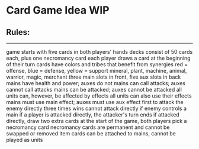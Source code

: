 # Card Game Idea WIP
## Rules:

__________________________________________________________

game starts with five cards in both players' hands
decks consist of 50 cards each, plus one necromancy card
each player draws a card at the beginning of their turn
cards have colors and tribes that benefit from synergies
red = offense, blue = defense, yellow = support
mineral, plant, machine, animal, warrior, magic, merchant
three main slots in front, five aux slots in back
mains have health and power; auxes do not
mains can call attacks; auxes cannot call attacks
mains can be attacked; auxes cannot be attacked
all units can, however, be affected by effects
all units can also use their effects
mains must use main effect; auxes must use aux effect
first to attack the enemy directly three times wins
cannot attack directly if enemy controls a main
if a player is attacked directly, the attacker's turn ends
if attacked directly, draw two extra cards
at the start of the game, both players pick a necromancy card
necromancy cards are permanent and cannot be swapped or removed
item cards can be attached to mains, cannot be played as units
